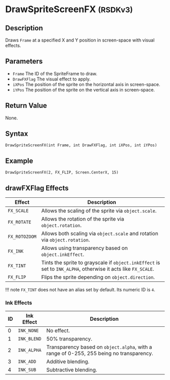 # DrawSpriteScreenFX <small>(RSDKv3)</small>

## Description
Draws `Frame` at a specified X and Y position in screen-space with visual effects.

## Parameters
- `Frame`
The ID of the SpriteFrame to draw.
- `DrawFXFlag`
The visual effect to apply.
- `iXPos`
The position of the sprite on the horizontal axis in screen-space.
- `iYPos`
The position of the sprite on the vertical axis in screen-space.

## Return Value
None.

## Syntax
```
DrawSpriteScreenFX(int Frame, int DrawFXFlag, int iXPos, int iYPos)
```

## Example
```
DrawSpriteScreenFX(2, FX_FLIP, Screen.CenterX, 15)
```

## drawFXFlag Effects
| Effect        | Description                                                                                                   |
| ------------- | ------------------------------------------------------------------------------------------------------------- |
| `FX_SCALE`    | Allows the scaling of the sprite via `object.scale`.                                                          |
| `FX_ROTATE`   | Allows the rotation of the sprite via `object.rotation`.                                                      |
| `FX_ROTOZOOM` | Allows both scaling via `object.scale` and rotation via `object.rotation`.                                    |
| `FX_INK`      | Allows using transparency based on `object.inkEffect`.                                                        |
| `FX_TINT`     | Tints the sprite to grayscale if `object.inkEffect` is set to `INK_ALPHA`, otherwise it acts like `FX_SCALE`. |
| `FX_FLIP`     | Flips the sprite depending on `object.direction`.                                                             |

!!! note
    `FX_TINT` does not have an alias set by default. Its numeric ID is `4`.

### Ink Effects
| ID | Ink Effect  | Description                                                                              |
| -- | ----------- | ---------------------------------------------------------------------------------------- |
| 0  | `INK_NONE`  | No effect.                                                                               |
| 1  | `INK_BLEND` | 50% transparency.                                                                        |
| 2  | `INK_ALPHA` | Transparency based on `object.alpha`, with a range of 0-255, 255 being no transparency.  |
| 3  | `INK_ADD`   | Additive blending.                                                                       |
| 4  | `INK_SUB`   | Subtractive blending.                                                                    |
